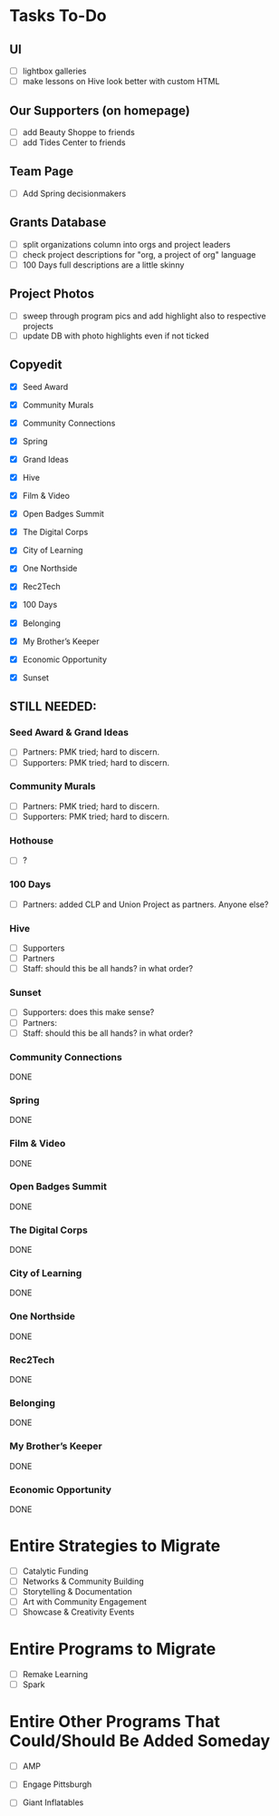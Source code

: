 Tasks To-Do
======

## UI
- [ ] lightbox galleries
- [ ] make lessons on Hive look better with custom HTML

## Our Supporters (on homepage)
- [ ] add Beauty Shoppe to friends
- [ ] add Tides Center to friends

## Team Page
- [ ] Add Spring decisionmakers

## Grants Database
- [ ] split organizations column into orgs and project leaders
- [ ] check project descriptions for "org, a project of org" language
- [ ] 100 Days full descriptions are a little skinny

## Project Photos
- [ ] sweep through program pics and add highlight also to respective projects
- [ ] update DB with photo highlights even if not ticked

## Copyedit
- [X] Seed Award
- [X] Community Murals
- [X] Community Connections
- [X] Spring
- [X] Grand Ideas
- [X] Hive
- [X] Film & Video
- [X] Open Badges Summit
- [X] The Digital Corps
- [X] City of Learning
- [X] One Northside
- [X] Rec2Tech
- [X] 100 Days
- [X] Belonging
- [X] My Brother’s Keeper
- [X] Economic Opportunity
- [X] Sunset


## STILL NEEDED:

### Seed Award & Grand Ideas
- [ ] Partners: PMK tried; hard to discern. 
- [ ] Supporters: PMK tried; hard to discern. 

### Community Murals
- [ ] Partners: PMK tried; hard to discern. 
- [ ] Supporters: PMK tried; hard to discern. 

### Hothouse
- [ ] ?

### 100 Days
- [ ] Partners: added CLP and Union Project as partners. Anyone else? 

### Hive
- [ ] Supporters
- [ ] Partners
- [ ] Staff: should this be all hands? in what order?

### Sunset
- [ ] Supporters: does this make sense? 
- [ ] Partners: 
- [ ] Staff: should this be all hands? in what order?

### Community Connections
DONE

### Spring 
DONE

### Film & Video
DONE

### Open Badges Summit
DONE

### The Digital Corps
DONE

### City of Learning
DONE

### One Northside
DONE

### Rec2Tech
DONE

### Belonging
DONE

### My Brother’s Keeper
DONE

### Economic Opportunity
DONE


# Entire Strategies to Migrate
- [ ] Catalytic Funding
- [ ] Networks & Community Building
- [ ] Storytelling & Documentation
- [ ] Art with Community Engagement
- [ ] Showcase & Creativity Events

# Entire Programs to Migrate
- [ ] Remake Learning
- [ ] Spark

# Entire Other Programs That Could/Should Be Added Someday
- [ ] AMP
- [ ] Engage Pittsburgh
- [ ] Giant Inflatables


